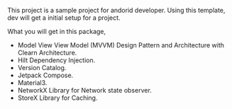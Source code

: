This project is a sample project for andorid developer. Using this template, dev will get a initial setup for a project.

What you will get in this package,
- Model View View Model (MVVM) Design Pattern and Architecture with Clearn Architecture.
- Hilt Dependency Injection.
- Version Catalog.
- Jetpack Compose.
- Material3.
- NetworkX Library for Network state observer.
- StoreX Library for Caching.
